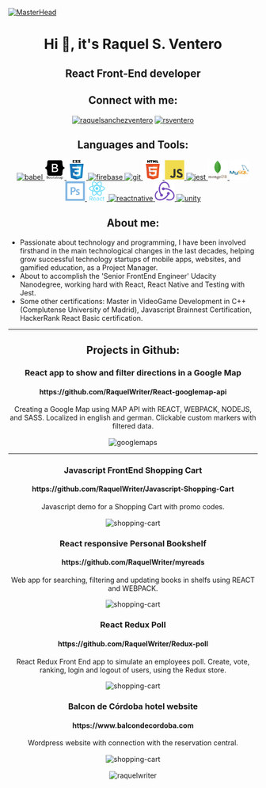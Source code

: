 [![MasterHead](https://raquelventero.com/images/fondo_linkedin.png)](https://raquelventero.com)

<h1 align="center">Hi 👋, it's Raquel S. Ventero</h1>
<h2 align="center">React Front-End developer</h2>

<h2 align="center">Connect with me:</h2>
<p align="center">
<a href="https://linkedin.com/in/raquelsanchezventero" target="blank"><img align="center" src="https://raw.githubusercontent.com/rahuldkjain/github-profile-readme-generator/master/src/images/icons/Social/linked-in-alt.svg" alt="raquelsanchezventero" height="30" width="40" /></a>
<a href="https://www.hackerrank.com/rsventero" target="blank"><img align="center" src="https://raw.githubusercontent.com/rahuldkjain/github-profile-readme-generator/master/src/images/icons/Social/hackerrank.svg" alt="rsventero" height="30" width="40" /></a>
</p>

<h2 align="center">Languages and Tools:</h2>
<p align="center"> <a href="https://babeljs.io/" target="_blank" rel="noreferrer"> <img src="https://www.vectorlogo.zone/logos/babeljs/babeljs-icon.svg" alt="babel" width="40" height="40"/> </a> <a href="https://getbootstrap.com" target="_blank" rel="noreferrer"> <img src="https://raw.githubusercontent.com/devicons/devicon/master/icons/bootstrap/bootstrap-plain-wordmark.svg" alt="bootstrap" width="40" height="40"/> </a> <a href="https://www.w3schools.com/css/" target="_blank" rel="noreferrer"> <img src="https://raw.githubusercontent.com/devicons/devicon/master/icons/css3/css3-original-wordmark.svg" alt="css3" width="40" height="40"/> </a> <a href="https://firebase.google.com/" target="_blank" rel="noreferrer"> <img src="https://www.vectorlogo.zone/logos/firebase/firebase-icon.svg" alt="firebase" width="40" height="40"/> </a> <a href="https://git-scm.com/" target="_blank" rel="noreferrer"> <img src="https://www.vectorlogo.zone/logos/git-scm/git-scm-icon.svg" alt="git" width="40" height="40"/> </a> <a href="https://www.w3.org/html/" target="_blank" rel="noreferrer"> <img src="https://raw.githubusercontent.com/devicons/devicon/master/icons/html5/html5-original-wordmark.svg" alt="html5" width="40" height="40"/> </a> <a href="https://developer.mozilla.org/en-US/docs/Web/JavaScript" target="_blank" rel="noreferrer"> <img src="https://raw.githubusercontent.com/devicons/devicon/master/icons/javascript/javascript-original.svg" alt="javascript" width="40" height="40"/> </a> <a href="https://jestjs.io" target="_blank" rel="noreferrer"> <img src="https://www.vectorlogo.zone/logos/jestjsio/jestjsio-icon.svg" alt="jest" width="40" height="40"/> </a> <a href="https://www.mongodb.com/" target="_blank" rel="noreferrer"> <img src="https://raw.githubusercontent.com/devicons/devicon/master/icons/mongodb/mongodb-original-wordmark.svg" alt="mongodb" width="40" height="40"/> </a> <a href="https://www.mysql.com/" target="_blank" rel="noreferrer"> <img src="https://raw.githubusercontent.com/devicons/devicon/master/icons/mysql/mysql-original-wordmark.svg" alt="mysql" width="40" height="40"/> </a> <a href="https://www.photoshop.com/en" target="_blank" rel="noreferrer"> <img src="https://raw.githubusercontent.com/devicons/devicon/master/icons/photoshop/photoshop-line.svg" alt="photoshop" width="40" height="40"/> </a> <a href="https://reactjs.org/" target="_blank" rel="noreferrer"> <img src="https://raw.githubusercontent.com/devicons/devicon/master/icons/react/react-original-wordmark.svg" alt="react" width="40" height="40"/> </a> <a href="https://reactnative.dev/" target="_blank" rel="noreferrer"> <img src="https://reactnative.dev/img/header_logo.svg" alt="reactnative" width="40" height="40"/> </a> <a href="https://redux.js.org" target="_blank" rel="noreferrer"> <img src="https://raw.githubusercontent.com/devicons/devicon/master/icons/redux/redux-original.svg" alt="redux" width="40" height="40"/> </a> <a href="https://unity.com/" target="_blank" rel="noreferrer"> <img src="https://www.vectorlogo.zone/logos/unity3d/unity3d-icon.svg" alt="unity" width="40" height="40"/> </a> </p>

<h2 align="center">About me:</h2>
<p align="center"><ul><li>Passionate about technology and programming, I have been involved firsthand in the main technological changes in the last decades, helping grow successful technology startups of mobile apps, websites, and gamified education, as a Project Manager.</li>
<li>About to accomplish the 'Senior FrontEnd Engineer' Udacity Nanodegree, working hard with React, React Native and Testing with Jest.</li>
<li>Some other certifications: Master in VideoGame Development in C++ (Complutense University of Madrid), Javascript Brainnest Certification, HackerRank React Basic certification.</li>
</ul>
</p>
<hr>
<h2 align="center">Projects in Github:</h2>
<h3 align="center">React app to show and filter directions in a Google Map</h3>
<h4 align="center">https://github.com/RaquelWriter/React-googlemap-api</h4>
<p align="center">Creating a Google Map using MAP API with REACT, WEBPACK, NODEJS, and SASS. Localized in english and german. Clickable custom markers with filtered data.
</p>
<p align='center'>
<img align="center" src="https://raquelventero.com/images/googlemaps_anim.gif" alt="googlemaps"/></a>
</p>
<hr>
<h3 align="center">Javascript FrontEnd Shopping Cart</h3>
<h4 align="center">https://github.com/RaquelWriter/Javascript-Shopping-Cart</h4>
<p align="center">Javascript demo for a Shopping Cart with promo codes.
</p>
<p align='center'>
<img align="center" src="https://raquelventero.com/images/shoppingcart_anim.gif" alt="shopping-cart"/></a>
</p>

<h3 align="center">React responsive Personal Bookshelf</h3>
<h4 align="center">https://github.com/RaquelWriter/myreads</h4>
<p align="center">Web app for searching, filtering and updating books in shelfs using REACT and WEBPACK.
</p>
<p align='center'>
<img align="center" src="https://raquelventero.com/images/MyReads.gif" alt="shopping-cart" width='300px'/></a>
</p>

<h3 align="center">React Redux Poll</h3>
<h4 align="center">https://github.com/RaquelWriter/Redux-poll</h4>
<p align="center">React Redux Front End app to simulate an employees poll. Create, vote, ranking, login and logout of users, using the Redux store.
</p>
<p align='center'>
<img align="center" src="https://raquelventero.com/images/Redux-Poll.gif" alt="shopping-cart"/></a>
</p>

<h3 align="center">Balcon de Córdoba hotel website</h3>
<h4 align="center">https://www.balcondecordoba.com</h4>
<p align="center">Wordpress website with connection with the reservation central.
</p>
<p align='center'>
<img align="center" src="https://raquelventero.com/images/balcondecordoba_anim.gif" alt="shopping-cart"/></a>
</p>
<p align="center" ><img align="center" src="https://github-readme-stats.vercel.app/api/top-langs?username=raquelwriter&show_icons=true&locale=en&layout=compact" alt="raquelwriter" /></p>
